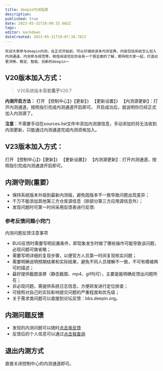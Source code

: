 ```yaml
---
title: deepin内测指南
description: 
published: true
date: 2023-05-31T10:09:33.602Z
tags: 
editor: markdown
dateCreated: 2023-05-31T10:07:38.701Z
---
```



	欢迎大家参与deepin内测，在正式开始前，可以仔细阅读本内测宝典，内容包括系统怎么加入内测通道、内测参与规范等，相信阅读完后你会有一个很全面的了解，期待和大家一起，打造出更流畅、稳定、智能、创新的deepin～

## V20版本加入方式：
> V20系统版本需要**高于**V20.7

**内测开启方法：**
打开 【控制中心】》【更新】》 【更新设置】》 【内测源更新】：打开内测通道，按照指引完成内测通道开启即可。
开启成功后，就说明你已经正式加入内测源了。

**注意**：不需要手动在sources.list文件中添加内测源信息，手动添加的将无法收到内测更新，只能通过内测通道完成内测资格加入。
## V23版本加入方式：
打开 【控制中心】》【更新】》 【更新设置】》 【内测源更新】：打开内测通道，按照指引完成内测通道开启即可。
## 内测守则(重要）
- 保持系统版本升级到最新内测版，避免因版本不一致导致问题出现差异；
- 千万不能添加其他第三方仓库源信息（除部分第三方应用源信息外）；
- 发现问题时可第一时间采用反馈表进行反馈:

### 参考反馈问题小窍门
内测问题反馈注意事项
- BUG反馈时需要写明前置条件，即现象发生时做了哪些操作可能导致该问题，必现问题可做省略；
- 需要写明详细的复现步骤，以便官方人员第一时间复现核实问题；
- 需要明确说明预期结果和实际结果，避免不同人员理解不一致，不可有模棱两可的描述；
- 最好提供截图录屏（静态截图、mp4、gif均可），主要是能明确反馈出问题所在；
- 非必现问题，需提供系统日志信息，方便研发进行定位排查；
- 可按照对自己的实际影响提交问题的严重程度和优先级；
- 关于需求类问题可以直接到论坛反馈：bbs.deepin.org。

## 内测问题反馈
- 发现的内测问题可以随时[点击我反馈](https://cooperation.uniontech.com:443/form/0e6ac124e47347a8bad3d2a9d538075d)
- 反馈后的个人信息可以通过[点击我查询](https://cooperation.uniontech.com/public/query/62e393406a2fe2750411052e)
## 退出内测方式
直接关闭控制中心的内测通道即可。